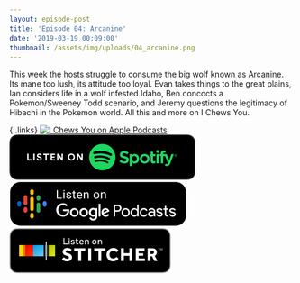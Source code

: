 ```yaml
---
layout: episode-post
title: 'Episode 04: Arcanine'
date: '2019-03-19 00:09:00'
thumbnail: /assets/img/uploads/04_arcanine.png
---
```

This week the hosts struggle to consume the big wolf known as Arcanine. Its mane too lush, its attitude too loyal. Evan takes things to the great plains, Ian considers life in a wolf infested Idaho, Ben concocts a Pokemon/Sweeney Todd scenario, and Jeremy questions the legitimacy of Hibachi in the Pokemon world. All this and more on I Chews You.

{:.links}  [![I Chews You on Apple Podcasts](https://linkmaker.itunes.apple.com/en-us/badge-lrg.svg?releaseDate=2019-04-16T00:00:00Z&kind=podcast&bubble=podcasts)](https://podcasts.apple.com/us/podcast/04-arcanine/id1455409177?i=1000432352148)  [![I Chews You on Spotify](/assets/img/uploads/spotify-badge-button.svg)](https://open.spotify.com/episode/5XkUQiAOEDMiixjJQ23mnP)  [![I Chews You on Google Podcasts](/assets/img/uploads/google-podcasts-badge-button.svg)](https://podcasts.google.com/?feed=aHR0cHM6Ly9pY2hld3N5b3UubGlic3luLmNvbS9yc3M&episode=MDM0MTdiMjk1MGQ0NDkwYTgzNjYxNWQyNTUxYmQ1MzM&ved=0CF4QzsICahcKEwjoyvLep7fnAhUAAAAAHQAAAAAQBQ)  [![I Chews You on Stitcher](/assets/img/uploads/stitcher-badge-button.svg)](https://www.stitcher.com/podcast/i-chews-you/e/60170603)
